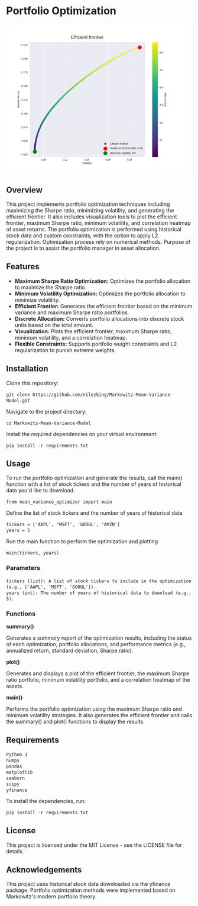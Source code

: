 # Portfolio Optimization

![Portfolio Chart](https://raw.githubusercontent.com/nilezking/Markowitz-Mean-Variance-Model/main/Figure_1.png)

## Overview

This project implements portfolio optimization techniques including maximizing the Sharpe ratio, minimizing volatility, and generating the efficient frontier. It also includes visualization tools to plot the efficient frontier, maximum Sharpe ratio, minimum volatility, and correlation heatmap of asset returns. The portfolio optimization is performed using historical stock data and custom constraints, with the option to apply L2 regularization. Optimization process rely on numerical methods. Purpose of the project is to assist the portfolio manager in asset allocation.

## Features

- **Maximum Sharpe Ratio Optimization:** Optimizes the portfolio allocation to maximize the Sharpe ratio.
- **Minimum Volatility Optimization:** Optimizes the portfolio allocation to minimize volatility.
- **Efficient Frontier:** Generates the efficient frontier based on the minimum variance and maximum Sharpe ratio portfolios.
- **Discrete Allocation:** Converts portfolio allocations into discrete stock units based on the total amount.
- **Visualization:** Plots the efficient frontier, maximum Sharpe ratio, minimum volatility, and a correlation heatmap.
- **Flexible Constraints:** Supports portfolio weight constraints and L2 regularization to punish extreme weights.

## Installation

Clone this repository:

    git clone https://github.com/nilezking/Markowitz-Mean-Variance-Model.git

Navigate to the project directory:

    cd Markowitz-Mean-Variance-Model

Install the required dependencies on your virtual environment:

    pip install -r requirements.txt

## Usage

To run the portfolio optimization and generate the results, call the main() function with a list of stock tickers and the number of years of historical data you'd like to download.

    from mean_variance_optimizer import main

Define the list of stock tickers and the number of years of historical data

    tickers = ['AAPL', 'MSFT', 'GOOGL', 'AMZN']
    years = 5

Run the main function to perform the optimization and plotting

    main(tickers, years)

### Parameters

    tickers (list): A list of stock tickers to include in the optimization (e.g., ['AAPL', 'MSFT', 'GOOGL']).
    years (int): The number of years of historical data to download (e.g., 5).

### Functions

**summary()**

Generates a summary report of the optimization results, including the status of each optimization, portfolio allocations, and performance metrics (e.g., annualized return, standard deviation, Sharpe ratio).

**plot()**

Generates and displays a plot of the efficient frontier, the maximum Sharpe ratio portfolio, minimum volatility portfolio, and a correlation heatmap of the assets.

**main()**

Performs the portfolio optimization using the maximum Sharpe ratio and minimum volatility strategies. It also generates the efficient frontier and calls the summary() and plot() functions to display the results.

## Requirements

    Python 3
    numpy
    pandas
    matplotlib
    seaborn
    scipy
    yfinance

To install the dependencies, run:

    pip install -r requirements.txt

## License

This project is licensed under the MIT License - see the LICENSE file for details.

## Acknowledgements

This project uses historical stock data downloaded via the yfinance package.
Portfolio optimization methods were implemented based on Markowitz's modern portfolio theory.